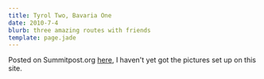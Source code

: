 ```yaml
---
title: Tyrol Two, Bavaria One
date: 2010-7-4
blurb: three amazing routes with friends
template: page.jade
---
```


Posted on Summitpost.org [here](http://www.summitpost.org/tirol-2-bavaria-1/635019), I haven't yet got the pictures set up on this site.
